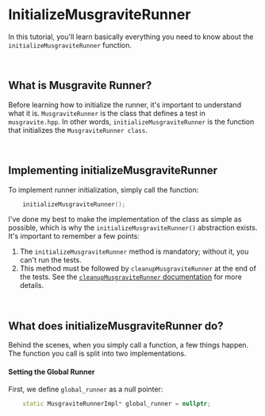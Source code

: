 # InitializeMusgraviteRunner
In this tutorial, you'll learn basically everything you need to know about the `initializeMusgraviteRunner` function.

<br>

## What is Musgravite Runner?
Before learning how to initialize the runner, it's important to understand what it is. `MusgraviteRunner` is the class that defines a test in `musgravite.hpp`. In other words, `initializeMusgraviteRunner` is the function that initializes the `MusgraviteRunner class`.

<br>

## Implementing initializeMusgraviteRunner
To implement runner initialization, simply call the function:

```C
    initializeMusgraviteRunner();
```

I've done my best to make the implementation of the class as simple as possible, which is why the `initializeMusgraviteRunner()` abstraction exists. It's important to remember a few points:
1. The `initializeMusgraviteRunner` method is mandatory; without it, you can't run the tests.
2. This method must be followed by `cleanupMusgraviteRunner` at the end of the tests. See the [`cleanupMusgraviteRunner` documentation](./cleanupMusgraviteRunner.md) for more details.

<br>

## What does initializeMusgraviteRunner do?
Behind the scenes, when you simply call a function, a few things happen. The function you call is split into two implementations.


#### Setting the Global Runner
First, we define `global_runner` as a null pointer:

```cpp
    static MusgraviteRunnerImpl* global_runner = nullptr;
```